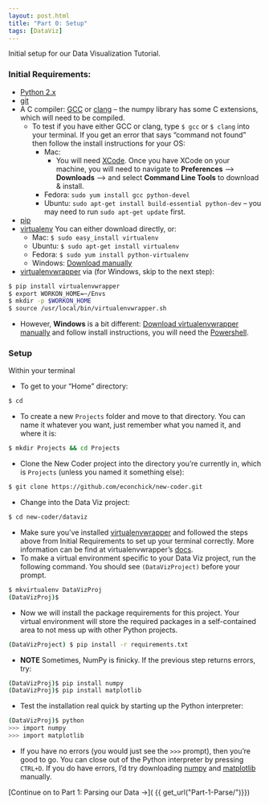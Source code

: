 ```yaml
---
layout: post.html
title: "Part 0: Setup"
tags: [DataViz]
---
```


Initial setup for our Data Visualization Tutorial.

### Initial Requirements:
* [Python 2.x](http://www.python.org/download/releases/2.7.3/)
* [git](http://git-scm.com/downloads)
* A C compiler: [GCC](http://gcc.gnu.org/) or [clang](http://clang.llvm.org/) – the numpy library has some C extensions, which will need to be compiled.
	* To test if you have either GCC or clang, type `$ gcc` or `$ clang` into your terminal. If you get an error that says “command not found” then follow the install instructions for your OS:
		* Mac: 
			* You will need [XCode](http://developer.apple.com/xcode). Once you have XCode on your machine, you will need to navigate to **Preferences** –> **Downloads** –> and select **Command Line Tools** to download & install.
		* Fedora: `sudo yum install gcc python-devel`
		* Ubuntu: `sudo apt-get install build-essential python-dev` – you may need to run `sudo apt-get update` first.
* [pip](http://www.pip-installer.org/en/latest/installing.html#installing-globally)
* [virtualenv](http://pypi.python.org/pypi/virtualenv) You can either download directly, or:
	* Mac: `$ sudo easy_install virtualenv`
	* Ubuntu: `$ sudo apt-get install virtualenv`
	* Fedora: `$ sudo yum install python-virtualenv`
	* Windows: [Download manually](http://pypi.python.org/pypi/virtualenv)
* [virtualenvwrapper](http://pypi.python.org/pypi/virtualenvwrapper) via (for Windows, skip to the next step):

```bash		
$ pip install virtualenvwrapper
$ export WORKON_HOME=~/Envs
$ mkdir -p $WORKON_HOME
$ source /usr/local/bin/virtualenvwrapper.sh
```
* However, **Windows** is a bit different: [Download virtualenvwrapper manually](http://pypi.python.org/pypi/virtualenvwrapper) and follow install instructions, you will need the [Powershell](http://technet.microsoft.com/en-us/library/bb978526.aspx).

### Setup
Within your terminal

* To get to your “Home” directory:

```bash
$ cd
```
* To create a new `Projects` folder and move to that directory. You can name it whatever you want, just remember what you named it, and where it is:

```bash
$ mkdir Projects && cd Projects
```
* Clone the New Coder project into the directory you’re currently in, which is `Projects` (unless you named it something else):

```bash
$ git clone https://github.com/econchick/new-coder.git
```
* Change into the Data Viz project:

```bash
$ cd new-coder/dataviz
```
* Make sure you’ve installed [virtualenvwrapper](http://pypi.python.org/pypi/virtualenvwrapper) and followed the steps above from Initial Requirements to set up your terminal correctly.  More information can be find at virtualenvwrapper’s [docs](http://virtualenvwrapper.readthedocs.org/en/latest/).
* To make a virtual environment specific to your Data Viz project, run the following command. You should see `(DataVizProject)` before your prompt.

```bash
$ mkvirtualenv DataVizProj
(DataVizProj)$
```
* Now we will install the package requirements for this project. Your virtual environment will store the required packages in a self-contained area to not mess up with other Python projects.

```bash
(DataVizProject) $ pip install -r requirements.txt
```
* **NOTE** Sometimes, NumPy is finicky. If the previous step returns errors, try:

```bash
(DataVizProj)$ pip install numpy
(DataVizProj)$ pip install matplotlib
```
* Test the installation real quick by starting up the Python interpreter:

```bash
(DataVizProj)$ python
>>> import numpy
>>> import matplotlib
```
* If you have no errors (you would just see the `>>>` prompt), then you’re good to go. You can close out of the Python interpreter by pressing `CTRL+D`. If you do have errors, I’d try downloading [numpy](http://scipy.org/Download) and [matplotlib](http://matplotlib.org/downloads.html) manually.


[Continue on to Part 1: Parsing our Data &rarr;]( {{ get_url("Part-1-Parse/")}})